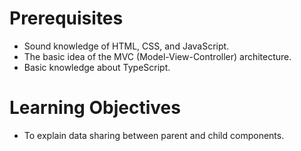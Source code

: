 # Prerequisites

- Sound knowledge of HTML, CSS, and JavaScript.
- The basic idea of the MVC (Model-View-Controller) architecture.
- Basic knowledge about TypeScript.


# Learning Objectives

- To explain data sharing between parent and child components.
